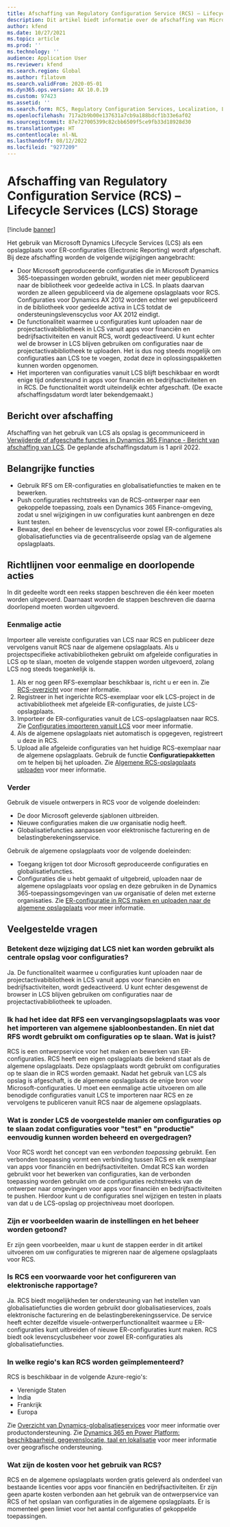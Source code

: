 ```yaml
---
title: Afschaffing van Regulatory Configuration Service (RCS) – Lifecycle Services (LCS) Storage
description: Dit artikel biedt informatie over de afschaffing van Microsoft Dynamics Lifecycle Services Storage (LCS) die is gepland als onderdeel van de implementatie van de algemene opslagplaats van RCS (Regulatory Configuration Service).
author: kfend
ms.date: 10/27/2021
ms.topic: article
ms.prod: ''
ms.technology: ''
audience: Application User
ms.reviewer: kfend
ms.search.region: Global
ms.author: filatovm
ms.search.validFrom: 2020-05-01
ms.dyn365.ops.version: AX 10.0.19
ms.custom: 97423
ms.assetid: ''
ms.search.form: RCS, Regulatory Configuration Services, Localization, LCS storage, LCS storage deprecation
ms.openlocfilehash: 717a2b9b00e137631a7cb9a188bdcf1b33e6af02
ms.sourcegitcommit: 87e727005399c82cbb6509f5ce9fb33d18928d30
ms.translationtype: HT
ms.contentlocale: nl-NL
ms.lasthandoff: 08/12/2022
ms.locfileid: "9277209"
---
```

# <a name="regulatory-configuration-service-rcs--lifecycle-services-lcs-storage-deprecation"></a>Afschaffing van Regulatory Configuration Service (RCS) – Lifecycle Services (LCS) Storage

[!include [banner](../includes/banner.md)]

Het gebruik van Microsoft Dynamics Lifecycle Services (LCS) als een opslagplaats voor ER-configuraties (Electronic Reporting) wordt afgeschaft. Bij deze afschaffing worden de volgende wijzigingen aangebracht:

- Door Microsoft geproduceerde configuraties die in Microsoft Dynamics 365-toepassingen worden gebruikt, worden niet meer gepubliceerd naar de bibliotheek voor gedeelde activa in LCS. In plaats daarvan worden ze alleen gepubliceerd via de algemene opslagplaats voor RCS. Configuraties voor Dynamics AX 2012 worden echter wel gepubliceerd in de bibliotheek voor gedeelde activa in LCS totdat de ondersteuningslevenscyclus voor AX 2012 eindigt.
- De functionaliteit waarmee u configuraties kunt uploaden naar de projectactivabibliotheek in LCS vanuit apps voor financiën en bedrijfsactiviteiten en vanuit RCS, wordt gedeactiveerd. U kunt echter wel de browser in LCS blijven gebruiken om configuraties naar de projectactivabibliotheek te uploaden. Het is dus nog steeds mogelijk om configuraties aan LCS toe te voegen, zodat deze in oplossingspakketten kunnen worden opgenomen.
- Het importeren van configuraties vanuit LCS blijft beschikbaar en wordt enige tijd ondersteund in apps voor financiën en bedrijfsactiviteiten en in RCS. De functionaliteit wordt uiteindelijk echter afgeschaft. (De exacte afschaffingsdatum wordt later bekendgemaakt.)

## <a name="deprecation-notice"></a>Bericht over afschaffing

Afschaffing van het gebruik van LCS als opslag is gecommuniceerd in [Verwijderde of afgeschafte functies in Dynamics 365 Finance - Bericht van afschaffing van LCS](../get-started/removed-deprecated-features-finance.md#features-removed-or-deprecated-in-the-finance-10017-release). De geplande afschaffingsdatum is 1 april 2022.

## <a name="key-features"></a>Belangrijke functies

- Gebruik RFS om ER-configuraties en globalisatiefuncties te maken en te bewerken.
- Push configuraties rechtstreeks van de RCS-ontwerper naar een gekoppelde toepassing, zoals een Dynamics 365 Finance-omgeving, zodat u snel wijzigingen in uw configuraties kunt aanbrengen en deze kunt testen.
- Bewaar, deel en beheer de levenscyclus voor zowel ER-configuraties als globalisatiefuncties via de gecentraliseerde opslag van de algemene opslagplaats.

## <a name="guidance-for-one-time-and-ongoing-actions"></a>Richtlijnen voor eenmalige en doorlopende acties

In dit gedeelte wordt een reeks stappen beschreven die één keer moeten worden uitgevoerd. Daarnaast worden de stappen beschreven die daarna doorlopend moeten worden uitgevoerd.

### <a name="one-time-action"></a>Eenmalige actie

Importeer alle vereiste configuraties van LCS naar RCS en publiceer deze vervolgens vanuit RCS naar de algemene opslagplaats. Als u projectspecifieke activabibliotheken gebruikt om afgeleide configuraties in LCS op te slaan, moeten de volgende stappen worden uitgevoerd, zolang LCS nog steeds toegankelijk is.

1. Als er nog geen RFS-exemplaar beschikbaar is, richt u er een in. Zie [RCS-overzicht](rcs-overview.md) voor meer informatie.
2. Registreer in het ingerichte RCS-exemplaar voor elk LCS-project in de activabibliotheek met afgeleide ER-configuraties, de juiste LCS-opslagplaats.
3. Importeer de ER-configuraties vanuit de LCS-opslagplaatsen naar RCS. Zie [Configuraties importeren vanuit LCS](/dynamics365/fin-ops-core/dev-itpro/analytics/tasks/er-import-configuration-lifecycle-services) voor meer informatie.
4. Als de algemene opslagplaats niet automatisch is opgegeven, registreert u deze in RCS.
5. Upload alle afgeleide configuraties van het huidige RCS-exemplaar naar de algemene opslagplaats. Gebruik de functie **Configuratiepakketten** om te helpen bij het uploaden. Zie [Algemene RCS-opslagplaats uploaden](rcs-global-repo-upload.md) voor meer informatie.

### <a name="going-forward"></a>Verder

Gebruik de visuele ontwerpers in RCS voor de volgende doeleinden:

- De door Microsoft geleverde sjablonen uitbreiden.
- Nieuwe configuraties maken die uw organisatie nodig heeft.
- Globalisatiefuncties aanpassen voor elektronische facturering en de belastingberekeningsservice.

Gebruik de algemene opslagplaats voor de volgende doeleinden:

- Toegang krijgen tot door Microsoft geproduceerde configuraties en globalisatiefuncties.
- Configuraties die u hebt gemaakt of uitgebreid, uploaden naar de algemene opslagplaats voor opslag en deze gebruiken in de Dynamics 365-toepassingsomgevingen van uw organisatie of delen met externe organisaties. Zie [ER-configuratie in RCS maken en uploaden naar de algemene opslagplaats](rcs-global-repo-upload.md) voor meer informatie.

## <a name="frequently-asked-questions"></a>Veelgestelde vragen

### <a name="does-this-change-mean-that-lcs-cant-be-used-as-central-storage-for-configurations"></a>Betekent deze wijziging dat LCS niet kan worden gebruikt als centrale opslag voor configuraties?

Ja. De functionaliteit waarmee u configuraties kunt uploaden naar de projectactivabibliotheek in LCS vanuit apps voor financiën en bedrijfsactiviteiten, wordt gedeactiveerd. U kunt echter desgewenst de browser in LCS blijven gebruiken om configuraties naar de projectactivabibliotheek te uploaden.

### <a name="i-thought-that-rcs-was-a-replacement-repository-for-importing-global-template-files-i-didnt-think-that-its-used-to-store-configurations-which-is-correct"></a>Ik had het idee dat RFS een vervangingsopslagplaats was voor het importeren van algemene sjabloonbestanden. En niet dat RFS wordt gebruikt om configuraties op te slaan. Wat is juist?

RCS is een ontwerpservice voor het maken en bewerken van ER-configuraties. RCS heeft een eigen opslagplaats die bekend staat als de algemene opslagplaats. Deze opslagplaats wordt gebruikt om configuraties op te slaan die in RCS worden gemaakt. Nadat het gebruik van LCS als opslag is afgeschaft, is de algemene opslagplaats de enige bron voor Microsoft-configuraties. U moet een eenmalige actie uitvoeren om alle benodigde configuraties vanuit LCS te importeren naar RCS en ze vervolgens te publiceren vanuit RCS naar de algemene opslagplaats.

### <a name="without-lcs-what-is-the-suggested-way-to-store-configurations-so-that-test-and-production-configurations-can-easily-be-managed-and-transferred"></a>Wat is zonder LCS de voorgestelde manier om configuraties op te slaan zodat configuraties voor "test" en "productie" eenvoudig kunnen worden beheerd en overgedragen?

Voor RCS wordt het concept van een *verbonden toepassing* gebruikt. Een verbonden toepassing vormt een verbinding tussen RCS en elk exemplaar van apps voor financiën en bedrijfsactiviteiten. Omdat RCS kan worden gebruikt voor het bewerken van configuraties, kan de verbonden toepassing worden gebruikt om de configuraties rechtstreeks van de ontwerper naar omgevingen voor apps voor financiën en bedrijfsactiviteiten te pushen. Hierdoor kunt u de configuraties snel wijzigen en testen in plaats van dat u de LCS-opslag op projectniveau moet doorlopen.

### <a name="are-there-any-examples-that-show-the-setup-and-management"></a>Zijn er voorbeelden waarin de instellingen en het beheer worden getoond?

Er zijn geen voorbeelden, maar u kunt de stappen eerder in dit artikel uitvoeren om uw configuraties te migreren naar de algemene opslagplaats voor RCS.

### <a name="is-rcs-a-prerequisite-to-configure-electronic-reporting"></a>Is RCS een voorwaarde voor het configureren van elektronische rapportage?

Ja. RCS biedt mogelijkheden ter ondersteuning van het instellen van globalisatiefuncties die worden gebruikt door globalisatieservices, zoals elektronische facturering en de belastingberekeningsservice. De service heeft echter dezelfde visuele-ontwerperfunctionaliteit waarmee u ER-configuraties kunt uitbreiden of nieuwe ER-configuraties kunt maken. RCS biedt ook levenscyclusbeheer voor zowel ER-configuraties als globalisatiefuncties.

### <a name="which-regions-can-rcs-be-deployed-in"></a>In welke regio's kan RCS worden geïmplementeerd?

RCS is beschikbaar in de volgende Azure-regio's:

- Verenigde Staten
- India
- Frankrijk
- Europa

Zie [Overzicht van Dynamics-globalisatieservices](globalization-services-overview.md) voor meer informatie over productondersteuning. Zie [Dynamics 365 en Power Platform: beschikbaarheid, gegevenslocatie, taal en lokalisatie](https://aka.ms/rcs/D365Productavailabilityguide) voor meer informatie over geografische ondersteuning.

### <a name="whats-the-cost-of-using-rcs"></a>Wat zijn de kosten voor het gebruik van RCS?

RCS en de algemene opslagplaats worden gratis geleverd als onderdeel van bestaande licenties voor apps voor financiën en bedrijfsactiviteiten. Er zijn geen aparte kosten verbonden aan het gebruik van de ontwerpservice van RCS of het opslaan van configuraties in de algemene opslagplaats. Er is momenteel geen limiet voor het aantal configuraties of gekoppelde toepassingen.
